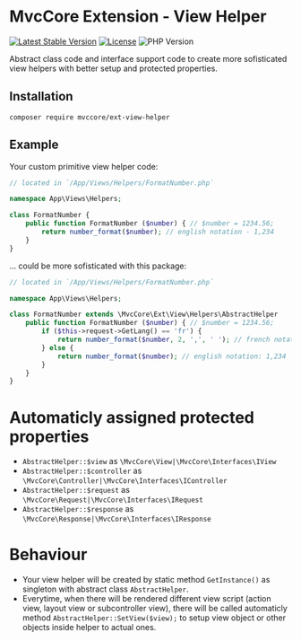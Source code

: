 # MvcCore Extension - View Helper

[![Latest Stable Version](https://img.shields.io/badge/Stable-v5.0.0-brightgreen.svg?style=plastic)](https://github.com/mvccore/ext-view-helper-linebreaks/releases)
[![License](https://img.shields.io/badge/Licence-BSD-brightgreen.svg?style=plastic)](https://mvccore.github.io/docs/mvccore/5.0.0/LICENCE.md)
![PHP Version](https://img.shields.io/badge/PHP->=5.4-brightgreen.svg?style=plastic)

Abstract class code and interface support code to create more sofisticated view helpers with better setup and protected properties.

## Installation
```shell
composer require mvccore/ext-view-helper
```
## Example

Your custom primitive view helper code:
```php
// located in `/App/Views/Helpers/FormatNumber.php`

namespace App\Views\Helpers;

class FormatNumber {
    public function FormatNumber ($number) { // $number = 1234.56;
        return number_format($number); // english notation - 1,234
    }
}
```

... could be more sofisticated with this package:
```php
// located in `/App/Views/Helpers/FormatNumber.php`

namespace App\Views\Helpers;

class FormatNumber extends \MvcCore\Ext\View\Helpers\AbstractHelper
    public function FormatNumber ($number) { // $number = 1234.56;
        if ($this->request->GetLang() == 'fr') {
            return number_format($number, 2, ',', ' '); // french notation: 1 234,56
        } else {
            return number_format($number); // english notation: 1,234
        }
    }
}
```

# Automaticly assigned protected properties
- `AbstractHelper::$view` as `\MvcCore\View|\MvcCore\Interfaces\IView`
- `AbstractHelper::$controller` as `\MvcCore\Controller|\MvcCore\Interfaces\IController`
- `AbstractHelper::$request` as `\MvcCore\Request|\MvcCore\Interfaces\IRequest`
- `AbstractHelper::$response` as `\MvcCore\Response|\MvcCore\Interfaces\IResponse`

# Behaviour
- Your view helper will be created by static method `GetInstance()` as singleton with abstract class `AbstractHelper`.
- Everytime, when there will be rendered different view script (action view, layout view or subcontroller view), there will be called automaticly method `AbstractHelper::SetView($view);` to setup view object or other objects inside helper to actual ones.
